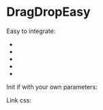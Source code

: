 # DragDropEasy

Easy to integrate:
<ul class="paloula-dragdrop-list paloula-inline-list" id="yourIdOfList">
	<li id="yourId1">
		<!-- Your Content -->
	</li>
	<li id="yourId2">
		 <!-- Your Content -->
	</li>
	<li id="yourId3">
		<!-- Your Content -->
	</li>
	<li id="yourId4">
		 <!-- Your Content -->
	</li>
	<li id="yourId5">
		 <!-- Your Content -->
	</li>
</ul>

<script src="app/js/jquery-3.2.1.min.js"></script>
<script src="app/js/paloula.dragdropeasy-0.8.js"></script>


Init if with your own parameters:
<script>
    var paloulaDragDropOptions = {
        copyMove: "move",
        multiSelect: false,
        dragDropModeActivated: true,
        callBackDropped: demoGallery.callBackDropped
    };
</script>

Link css:
<link href="app/css/paloula-dragdrop-easy.css" rel="stylesheet"/>
